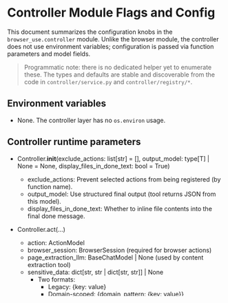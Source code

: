 # Controller Module Flags and Config

This document summarizes the configuration knobs in the `browser_use.controller` module. Unlike the browser module, the controller does not use environment variables; configuration is passed via function parameters and model fields.

> Programmatic note: there is no dedicated helper yet to enumerate these. The types and defaults are stable and discoverable from the code in `controller/service.py` and `controller/registry/*`.

## Environment variables

- None. The controller layer has no `os.environ` usage.

## Controller runtime parameters

- Controller.__init__(exclude_actions: list[str] = [], output_model: type[T] | None = None, display_files_in_done_text: bool = True)
  - exclude_actions: Prevent selected actions from being registered (by function name).
  - output_model: Use structured final output (tool returns JSON from this model).
  - display_files_in_done_text: Whether to inline file contents into the final done message.

- Controller.act(...)
  - action: ActionModel
  - browser_session: BrowserSession (required for browser actions)
  - page_extraction_llm: BaseChatModel | None (used by content extraction tool)
  - sensitive_data: dict[str, str | dict[str, str]] | None
    - Two formats:
      - Legacy: {key: value}
      - Domain-scoped: {domain_pattern: {key: value}}
  - available_file_paths: list[str] | None (allowlist for file operations)
  - file_system: FileSystem | None
  - context: Any | None (user-provided context passed to actions)

- Controller.multi_act(...)
  - actions: list[ActionModel]
  - browser_session: BrowserSession
  - check_ui_stability: bool = True
    - Halts batch if the DOM element targeted by index changed or new elements appear between actions.
  - page_extraction_llm, sensitive_data, available_file_paths, file_system, context: same as in `act()`

## Action registration knobs

- Registry.action(description: str, param_model: type[BaseModel] | None = None, domains: list[str] | None = None, allowed_domains: list[str] | None = None, page_filter: Callable[[Any], bool] | None = None)
  - description: Natural language purpose shown to the LLM.
  - param_model: Explicit pydantic model for inputs (or inferred from function signature).
  - domains | allowed_domains (aliases): Glob patterns (e.g., `*.google.com`) to restrict action availability by URL.
  - page_filter: Callable(Page) -> bool to allow/deny action on a specific page.

Notes:
- `exclude_actions` prunes registrations by function name at startup.
- Param models are normalized and validated; special injected parameters (see below) are reserved.

## Special injected parameters (available to actions)

Defined in `controller/registry/views.py: SpecialActionParameters` and injected when actions request them:
- context: Any | None
- browser_session: BrowserSession | None (also legacy aliases: browser, browser_context)
- page: Page | None (playwright page shortcut when requested)
- page_extraction_llm: BaseChatModel | None
- file_system: FileSystem | None
- available_file_paths: list[str] | None
- has_sensitive_data: bool (auto true for `input_text` when sensitive data provided)

Reserved names: actions cannot re-use these as custom parameters.

## Sensitive data placeholders

- Placeholders in action params like `<secret>API_KEY</secret>` are replaced at runtime.
- Domain-scoped secrets apply only when the current URL matches the provided domain pattern.
- Logs used placeholders and warns on missing/empty ones.

## Result semantics and safety guards

- ActionResult.success defaults to False unless explicitly set by the action.
- `multi_act` prevents premature `done` if the previous action did not confirm success.
- `upload_file` enforces path allowlist and verifies UI acknowledgment to avoid false positives.

## Quick reference

- No env vars here; configure via Controller constructor, action registration filters, and call-time parameters.
- Use `exclude_actions` to hide actions globally.
- Use `domains`/`page_filter` to gate actions per page.
- Pass `sensitive_data` in domain-scoped form when possible (e.g., `{ "https://*.example.com": { "API_KEY": "..." } }`).
- Set `check_ui_stability=True` (default) to avoid acting on stale DOM after navigation or dynamic content loads.
